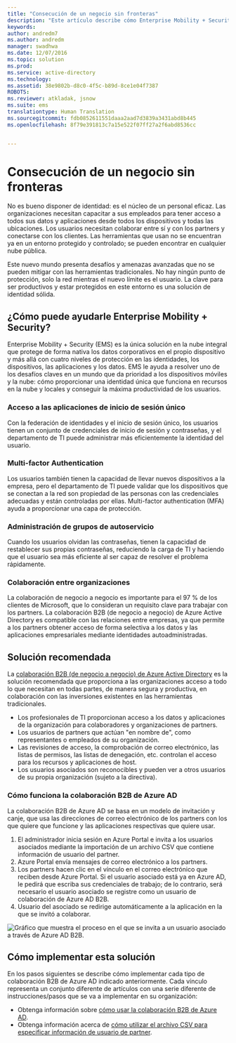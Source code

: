 ```yaml
---
title: "Consecución de un negocio sin fronteras"
description: "Este artículo describe cómo Enterprise Mobility + Security puede utilizarse para proporcionar una identidad única que funciona a través de activos locales y en la nube y mantiene la mayor productividad posible de los usuarios mediante el aprovechamiento de herramientas en Azure Active Directory."
keywords: 
author: andredm7
ms.author: andredm
manager: swadhwa
ms.date: 12/07/2016
ms.topic: solution
ms.prod: 
ms.service: active-directory
ms.technology: 
ms.assetid: 38e9802b-d8c0-4f5c-b89d-8ce1e04f7387
ROBOTS: 
ms.reviewer: atkladak, jsnow
ms.suite: ems
translationtype: Human Translation
ms.sourcegitcommit: fdb0852611551daaa2aad7d3839a3431abd8b445
ms.openlocfilehash: 8f79e391813c7a15e522f07ff27a2f6abd8536cc


---
```


# <a name="enable-business-without-borders"></a>Consecución de un negocio sin fronteras
No es bueno disponer de identidad: es el núcleo de un personal eficaz. Las organizaciones necesitan capacitar a sus empleados para tener acceso a todos sus datos y aplicaciones desde todos los dispositivos y todas las ubicaciones. Los usuarios necesitan colaborar entre sí y con los partners y conectarse con los clientes. Las herramientas que usan no se encuentran ya en un entorno protegido y controlado; se pueden encontrar en cualquier nube pública.

Este nuevo mundo presenta desafíos y amenazas avanzadas que no se pueden mitigar con las herramientas tradicionales. No hay ningún punto de protección, solo la red mientras el nuevo límite es el usuario. La clave para ser productivos y estar protegidos en este entorno es una solución de identidad sólida.

## <a name="how-can-enterprise-mobility-security-help-you"></a>¿Cómo puede ayudarle Enterprise Mobility + Security?
Enterprise Mobility + Security (EMS) es la única solución en la nube integral que protege de forma nativa los datos corporativos en el propio dispositivo y más allá con cuatro niveles de protección en las identidades, los dispositivos, las aplicaciones y los datos. EMS le ayuda a resolver uno de los desafíos claves en un mundo que da prioridad a los dispositivos móviles y la nube: cómo proporcionar una identidad única que funciona en recursos en la nube y locales y conseguir la máxima productividad de los usuarios.

### <a name="access-to-single-sign-on-applications"></a>Acceso a las aplicaciones de inicio de sesión único
Con la federación de identidades y el inicio de sesión único, los usuarios tienen un conjunto de credenciales de inicio de sesión y contraseñas, y el departamento de TI puede administrar más eficientemente la identidad del usuario.
### <a name="multi-factor-authentication"></a>Multi-factor Authentication
Los usuarios también tienen la capacidad de llevar nuevos dispositivos a la empresa, pero el departamento de TI puede validar que los dispositivos que se conectan a la red son propiedad de las personas con las credenciales adecuadas y están controladas por ellas. Multi-factor authentication (MFA) ayuda a proporcionar una capa de protección.
### <a name="self-service-group-management"></a>Administración de grupos de autoservicio
Cuando los usuarios olvidan las contraseñas, tienen la capacidad de restablecer sus propias contraseñas, reduciendo la carga de TI y haciendo que el usuario sea más eficiente al ser capaz de resolver el problema rápidamente.
### <a name="cross-organization-collaboration"></a>Colaboración entre organizaciones
La colaboración de negocio a negocio es importante para el 97 % de los clientes de Microsoft, que lo consideran un requisito clave para trabajar con los partners. La colaboración B2B (de negocio a negocio) de Azure Active Directory es compatible con las relaciones entre empresas, ya que permite a los partners obtener acceso de forma selectiva a los datos y las aplicaciones empresariales mediante identidades autoadministradas.

## <a name="recommended-solution"></a>Solución recomendada
La [colaboración B2B (de negocio a negocio) de Azure Active Directory](https://azure.microsoft.com/documentation/articles/active-directory-b2b-what-is-azure-ad-b2b/) es la solución recomendada que proporciona a las organizaciones acceso a todo lo que necesitan en todas partes, de manera segura y productiva, en colaboración con las inversiones existentes en las herramientas tradicionales.
- Los profesionales de TI proporcionan acceso a los datos y aplicaciones de la organización para colaboradores y organizaciones de partners.
- Los usuarios de partners que actúan "en nombre de", como representantes o empleados de su organización.
- Las revisiones de acceso, la comprobación de correo electrónico, las listas de permisos, las listas de denegación, etc. controlan el acceso para los recursos y aplicaciones de host.
- Los usuarios asociados son reconocibles y pueden ver a otros usuarios de su propia organización (sujeto a la directiva).

### <a name="how-azure-ad-b2b-collaboration-works"></a>Cómo funciona la colaboración B2B de Azure AD

La colaboración B2B de Azure AD se basa en un modelo de invitación y canje, que usa las direcciones de correo electrónico de los partners con los que quiere que funcione y las aplicaciones respectivas que quiere usar.

1. El administrador inicia sesión en Azure Portal e invita a los usuarios asociados mediante la importación de un archivo CSV que contiene información de usuario del partner.
2. Azure Portal envía mensajes de correo electrónico a los partners.
3. Los partners hacen clic en el vínculo en el correo electrónico que reciben desde Azure Portal. Si el usuario asociado está ya en Azure AD, le pedirá que escriba sus credenciales de trabajo; de lo contrario, será necesario el usuario asociado se registre como un usuario de colaboración de Azure AD B2B.
4. Usuario del asociado se redirige automáticamente a la aplicación en la que se invitó a colaborar.

![Gráfico que muestra el proceso en el que se invita a un usuario asociado a través de Azure AD B2B.](./media/enable-business-without-borders/enable-business-without-borders-fig1.png)

## <a name="how-to-implement-this-solution"></a>Cómo implementar esta solución
En los pasos siguientes se describe cómo implementar cada tipo de colaboración B2B de Azure AD indicado anteriormente. Cada vínculo representa un conjunto diferente de artículos con una serie diferente de instrucciones/pasos que se va a implementar en su organización:
- Obtenga información sobre [cómo usar la colaboración B2B de Azure AD](https://azure.microsoft.com/documentation/articles/active-directory-b2b-detailed-walkthrough/).
- Obtenga información acerca de [cómo utilizar el archivo CSV para especificar información de usuario de partner](https://azure.microsoft.com/en-us/documentation/articles/active-directory-b2b-references-csv-file-format/).



<!--HONumber=Dec16_HO2-->


